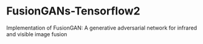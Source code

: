 # FusionGANs-Tensorflow2
Implementation of FusionGAN: A generative adversarial network for infrared and visible image fusion

